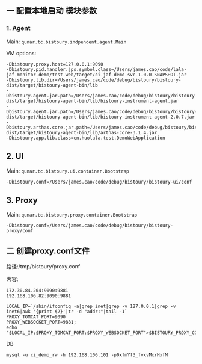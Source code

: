 
## 一 配置本地启动 模块参数

### 1. Agent

Main: `qunar.tc.bistoury.indpendent.agent.Main`

VM options:
```shell script
-Dbistoury.proxy.host=127.0.0.1:9090
-Dbistoury.pid.handler.jps.symbol.class=/Users/james.cao/code/lala-jaf-monitor-demo/test-web/target/ci-jaf-demo-svc-1.0.0-SNAPSHOT.jar
-Dbistoury.lib.dir=/Users/james.cao/code/debug/bistoury/bistoury-dist/target/bistoury-agent-bin/lib
-Dbistoury.agent.jar.path=/Users/james.cao/code/debug/bistoury/bistoury-dist/target/bistoury-agent-bin/lib/bistoury-instrument-agent.jar
-Dbistoury.agent.jar.path=/Users/james.cao/code/debug/bistoury/bistoury-dist/target/bistoury-agent-bin/lib/bistoury-instrument-agent-2.0.7.jar
-Dbistoury.arthas.core.jar.path=/Users/james.cao/code/debug/bistoury/bistoury-dist/target/bistoury-agent-bin/lib/arthas-core-3.1.4.jar
-Dbistoury.app.lib.class=cn.huolala.test.DemoWebApplication

```

## 2. UI 

Main: `qunar.tc.bistoury.ui.container.Bootstrap`

```shell script
-Dbistoury.conf=/Users/james.cao/code/debug/bistoury/bistoury-ui/conf
```

## 3. Proxy 

Main: `qunar.tc.bistoury.proxy.container.Bootstrap`

```shell script
-Dbistoury.conf=/Users/james.cao/code/debug/bistoury/bistoury-proxy/conf
```


## 二 创建proxy.conf文件

路径:/tmp/bistoury/proxy.conf

内容:
```shell script
172.30.84.204:9090:9881
192.168.106.82:9090:9881

LOCAL_IP=`/sbin/ifconfig -a|grep inet|grep -v 127.0.0.1|grep -v inet6|awk '{print $2}'|tr -d "addr:"|tail -1`
PROXY_TOMCAT_PORT=9090
PROXY_WEBSOCKET_PORT=9881;
echo "$LOCAL_IP:$PROXY_TOMCAT_PORT:$PROXY_WEBSOCKET_PORT">$BISTOURY_PROXY_CONF_FILE
```

DB

```
mysql -u ci_demo_rw -h 192.168.106.101 -p0xfmYf3_fvxvMxrHxfM
```

